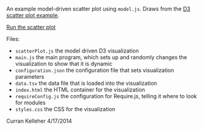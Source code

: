 An example model-driven scatter plot using `model.js`. Draws from the [D3 scatter plot example](http://bl.ocks.org/mbostock/3887118).

[Run the scatter plot](http://curran.github.io/model/examples/d3ScatterPlot/)

Files:

 * `scatterPlot.js` the model driven D3 visualization
 * `main.js` the main program, which sets up and randomly changes the visualization to show that it is dynamic
 * `configuration.json` the configuration file that sets visualization parameters
 * `data.tsv` the data file that is loaded into the visualization
 * `index.html` the HTML container for the visualization
 * `requireConfig.js` the configuration for Require.js, telling it where to look for modules
 * `styles.css` the CSS for the visualization

Curran Kelleher 4/17/2014
